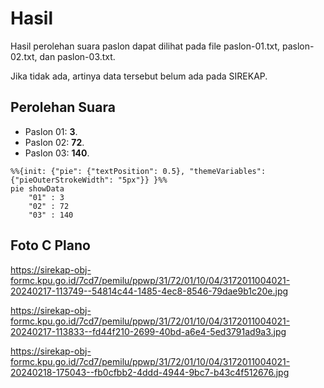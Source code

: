 # Hasil

Hasil perolehan suara paslon dapat dilihat pada file paslon-01.txt, paslon-02.txt, dan paslon-03.txt.

Jika tidak ada, artinya data tersebut belum ada pada SIREKAP.

## Perolehan Suara

 * Paslon 01: **3**.
 * Paslon 02: **72**.
 * Paslon 03: **140**.

```mermaid
%%{init: {"pie": {"textPosition": 0.5}, "themeVariables": {"pieOuterStrokeWidth": "5px"}} }%%
pie showData
    "01" : 3
    "02" : 72
    "03" : 140
```
## Foto C Plano

https://sirekap-obj-formc.kpu.go.id/7cd7/pemilu/ppwp/31/72/01/10/04/3172011004021-20240217-113749--54814c44-1485-4ec8-8546-79dae9b1c20e.jpg

https://sirekap-obj-formc.kpu.go.id/7cd7/pemilu/ppwp/31/72/01/10/04/3172011004021-20240217-113833--fd44f210-2699-40bd-a6e4-5ed3791ad9a3.jpg

https://sirekap-obj-formc.kpu.go.id/7cd7/pemilu/ppwp/31/72/01/10/04/3172011004021-20240218-175043--fb0cfbb2-4ddd-4944-9bc7-b43c4f512676.jpg
